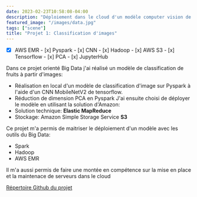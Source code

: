 ```yaml
---
date: 2023-02-23T10:58:08-04:00
description: "Déploiement dans le cloud d'un modèle computer vision de classification d'images"
featured_image: "/images/data.jpg"
tags: ["scene"]
title: "Projet 1: Classification d'images"
---
```


- [x] AWS EMR  - [x] Pyspark - [x] CNN - [x] Hadoop - [x] AWS S3 - [x] Tensorflow - [x] PCA - [x] JupyterHub

Dans ce projet orienté Big Data j'ai réalisé un modèle de classification de fruits à partir d'images: 
* Réalisation en local d'un modèle de classification d'image sur Pyspark à l'aide d'un CNN MobileNetV2 de tensorflow.
* Réduction de dimension PCA en Pyspark
J'ai ensuite choisi de déployer le modèle en utilisant la solution d'Amazon:
* Solution technique: **Elastic MapReduce**
* Stockage: Amazon Simple Storage Service **S3**

Ce projet m'a permis de maitriser le déploiement d'un modèle avec les outils du Big Data:
* Spark
* Hadoop
* AWS EMR 

Il m'a aussi permis de faire une montée en compétence sur la mise en place et la maintenace de serveurs dans le cloud

[Répertoire Github du projet](https://github.com/azioba/projet_8)